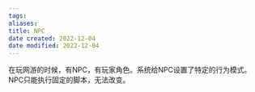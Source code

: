 ```yaml
---
tags: 
aliases: 
title: NPC
date created: 2022-12-04
date modified: 2022-12-04
---
```


在玩网游的时候，有NPC，有玩家角色。系统给NPC设置了特定的行为模式。NPC只能执行固定的脚本，无法改变。 